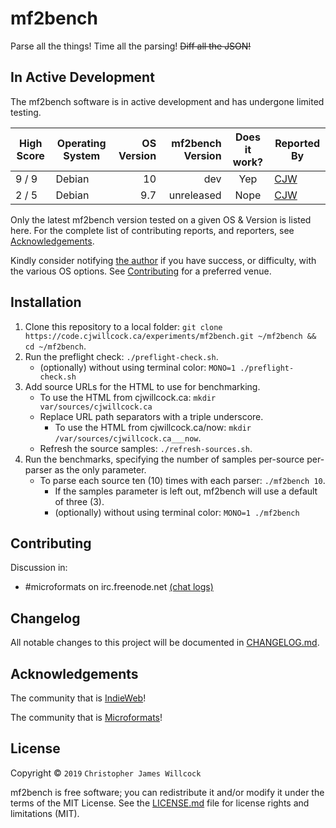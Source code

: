 # mf2bench
Parse all the things! Time all the parsing! ~~Diff all the JSON!~~

## In Active Development
The mf2bench software is in active development and has undergone limited testing.

| High Score | Operating System | OS Version | mf2bench Version | Does it work? | Reported By |
| ---------- | ---------------- | ----------:| ----------------:|:-------------:| ----------- |
| 9 / 9      | Debian           | 10         | dev              | Yep           | [CJW](https://cjwillcock.ca/) |
| 2 / 5      | Debian           | 9.7        | unreleased       | Nope          | [CJW](https://cjwillcock.ca/) |

Only the latest mf2bench version tested on a given OS & Version is listed here. For the complete list of contributing reports, and reporters, see [Acknowledgements](#acknowledgements).

Kindly consider notifying [the author](https://cjwillcock.ca/) if you have success, or difficulty, with the various OS options. See [Contributing](#contributing) for a preferred venue.

## Installation
1. Clone this repository to a local folder: `git clone https://code.cjwillcock.ca/experiments/mf2bench.git ~/mf2bench && cd ~/mf2bench`.
2. Run the preflight check: `./preflight-check.sh`.
   * (optionally) without using terminal color: `MONO=1 ./preflight-check.sh`
3. Add source URLs for the HTML to use for benchmarking.
   * To use the HTML from cjwillcock.ca: `mkdir var/sources/cjwillcock.ca`
   * Replace URL path separators with a triple underscore.
     * To use the HTML from cjwillcock.ca/now: `mkdir /var/sources/cjwillcock.ca___now`.
   * Refresh the source samples: `./refresh-sources.sh`.
4. Run the benchmarks, specifying the number of samples per-source per-parser as the only parameter.
   * To parse each source ten (10) times with each parser: `./mf2bench 10`.
     * If the samples parameter is left out, mf2bench will use a default of three (3).
     * (optionally) without using terminal color: `MONO=1 ./mf2bench`

## Contributing
Discussion in:
* #microformats on irc.freenode.net [(chat logs)](https://chat.indieweb.org/microformats)

## Changelog
All notable changes to this project will be documented in [CHANGELOG.md](CHANGELOG.md).

## Acknowledgements
The community that is [IndieWeb](https://indieweb.org/)!

The community that is [Microformats](http://microformats.org/)!

## License
Copyright © `2019` `Christopher James Willcock`
 
mf2bench is free software; you can redistribute it and/or modify it under the terms of the MIT License. See the [LICENSE.md](LICENSE.md) file for license rights and limitations (MIT).
